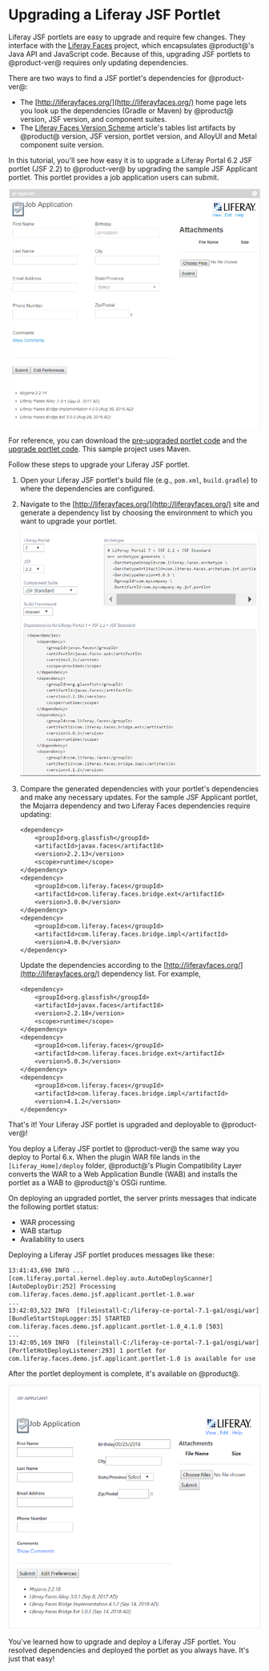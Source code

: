 # Upgrading a Liferay JSF Portlet [](id=upgrading-a-liferay-jsf-portlet)

Liferay JSF portlets are easy to upgrade and require few changes. They interface
with the [Liferay Faces](/develop/reference/-/knowledge_base/7-1/liferay-faces)
project, which encapsulates @product@'s Java API and JavaScript code. Because
of this, upgrading JSF portlets to @product-ver@ requires only updating
dependencies.

There are two ways to find a JSF portlet's dependencies for @product-ver@:

-   The [http://liferayfaces.org/](http://liferayfaces.org/) home page lets you
    look up the dependencies (Gradle or Maven) by @product@ version, JSF
    version, and component suites. 
-   The [Liferay Faces Version Scheme](/develop/reference/-/knowledge_base/7-1/liferay-faces-version-scheme)
    article's tables list artifacts by @product@ version, JSF version, portlet
    version, and AlloyUI and Metal component suite version. 

In this tutorial, you'll see how easy it is to upgrade a Liferay Portal 6.2 JSF
portlet (JSF 2.2) to @product-ver@ by upgrading the sample JSF Applicant
portlet. This portlet provides a job application users can submit.

![Figure 1: The JSF Applicant portlet provides a job application for users to submit.](../../../../images/jsf-applicant-6-2.png)

For reference, you can download the
[pre-upgraded portlet code](https://dev.liferay.com/documents/10184/656312/jsf-applicant-portlet-6.2/48113118-3372-636f-4b5e-c0b501108a97)
and the
[upgrade portlet code](https://dev.liferay.com/documents/10184/1608802/jsf-applicant-portlet-7.1/7e9d3296-0bf2-72a6-78e8-39f58a048081).
This sample project uses Maven.

Follow these steps to upgrade your Liferay JSF portlet.

1.  Open your Liferay JSF portlet's build file (e.g., `pom.xml`, `build.gradle`)
    to where the dependencies are configured.

2.  Navigate to the [http://liferayfaces.org/](http://liferayfaces.org/) site
    and generate a dependency list by choosing the environment to which you want
    to upgrade your portlet.

    ![Figure 2: The Liferay Faces site gives you options to generate dependencies for many environments.](../../../../images/jsf-dependency-generation.png)

3.  Compare the generated dependencies with your portlet's dependencies and make
    any necessary updates. For the sample JSF Applicant portlet, the Mojarra
    dependency and two Liferay Faces dependencies require updating:

        <dependency>
            <groupId>org.glassfish</groupId>
            <artifactId>javax.faces</artifactId>
            <version>2.2.13</version>
            <scope>runtime</scope>
        </dependency>
        <dependency>
            <groupId>com.liferay.faces</groupId>
            <artifactId>com.liferay.faces.bridge.ext</artifactId>
            <version>3.0.0</version>
        </dependency>
        <dependency>
            <groupId>com.liferay.faces</groupId>
            <artifactId>com.liferay.faces.bridge.impl</artifactId>
            <version>4.0.0</version>
        </dependency>

    Update the dependencies according to the
    [http://liferayfaces.org/](http://liferayfaces.org/) dependency list. For
    example,

        <dependency>
            <groupId>org.glassfish</groupId>
            <artifactId>javax.faces</artifactId>
            <version>2.2.18</version>
            <scope>runtime</scope>
        </dependency>
        <dependency>
            <groupId>com.liferay.faces</groupId>
            <artifactId>com.liferay.faces.bridge.ext</artifactId>
            <version>5.0.3</version>
        </dependency>
        <dependency>
            <groupId>com.liferay.faces</groupId>
            <artifactId>com.liferay.faces.bridge.impl</artifactId>
            <version>4.1.2</version>
        </dependency>

That's it! Your Liferay JSF portlet is upgraded and deployable to @product-ver@!

You deploy a Liferay JSF portlet to @product-ver@ the same way you deploy to
Portal 6.x. When the plugin WAR file lands in the `[Liferay_Home]/deploy`
folder, @product@'s Plugin Compatibility Layer converts the WAR to a Web
Application Bundle (WAB) and installs the portlet as a WAB to @product@'s OSGi
runtime.

On deploying an upgraded portlet, the server prints messages that indicate the
following portlet status:

- WAR processing
- WAB startup
- Availability to users

Deploying a Liferay JSF portlet produces messages like these:

    13:41:43,690 INFO ... [com.liferay.portal.kernel.deploy.auto.AutoDeployScanner][AutoDeployDir:252] Processing com.liferay.faces.demo.jsf.applicant.portlet-1.0.war
    ...
    13:42:03,522 INFO  [fileinstall-C:/liferay-ce-portal-7.1-ga1/osgi/war][BundleStartStopLogger:35] STARTED com.liferay.faces.demo.jsf.applicant.portlet-1.0_4.1.0 [503]
    ...
    13:42:05,169 INFO  [fileinstall-C:/liferay-ce-portal-7.1-ga1/osgi/war][PortletHotDeployListener:293] 1 portlet for com.liferay.faces.demo.jsf.applicant.portlet-1.0 is available for use

After the portlet deployment is complete, it's available on @product@.

![Figure 3: You've successfully updated the JSF Applicant portlet for @product-ver@!](../../../../images/jsf-applicant-7-1.png)

You've learned how to upgrade and deploy a Liferay JSF portlet. You resolved
dependencies and deployed the portlet as you always have. It's just that easy!